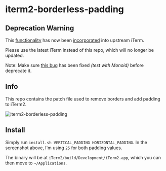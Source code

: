 # iterm2-borderless-padding

## Deprecation Warning

This [functionality](https://github.com/gnachman/iTerm2/pull/283) has now been [incorporated](https://github.com/gnachman/iTerm2/pull/316) into upstream iTerm.

Please use the latest iTerm instead of this repo, which will no longer be updated.

Note: Make sure [this bug](https://gitlab.com/gnachman/iterm2/issues/3568#note_24249237) has been fixed _(test with Monoid)_ before deprecate it.

## Info

This repo contains the patch file used to remove borders and add padding to iTerm2.

![iterm2-borderless-padding](http://i.imgur.com/QsMVfNq.png)

## Install

Simply run `install.sh VERTICAL_PADDING HORIZONTAL_PADDING`. In the screenshot above, I'm using `25` for both padding values.

The binary will be at `iTerm2/build/Development/iTerm2.app`, which you can then move to `~/Applications`.
